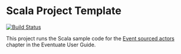 # Scala Project Template #

[![Build Status](https://travis-ci.org/mslinn/eventuate-sourced-actors.svg?branch=master)](https://travis-ci.org/mslinn/eventuate-sourced-actors)

This project runs the Scala sample code for the 
[Event sourced actors](http://rbmhtechnology.github.io/eventuate/user-guide.html#event-sourced-actors) 
chapter in the Eventuate User Guide.
